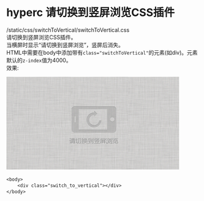 hyperc 请切换到竖屏浏览CSS插件
======
/static/css/switchToVertical/switchToVertical.css  
请切换到竖屏浏览CSS插件。  
当横屏时显示“请切换到竖屏浏览”，竖屏后消失。  
HTML中需要在body中添加带有```class="switchToVertical"```的元素(如div)。元素默认的```z-index```值为4000。  
效果:


![效果](https://raw.githubusercontent.com/cyclegtx/hyperc/master/images/cases/switchToVertical.jpg)  

```
<body>
	<div class="switch_to_vertical"></div>
</body>
```



